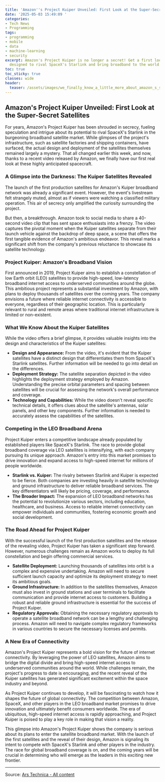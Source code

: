 ```yaml
---
title: 'Amazon''s Project Kuiper Unveiled: First Look at the Super-Secret Satellites'
date: '2025-05-03 15:49:09 '
categories:
- Tech News
- Programming
tags:
- programming
- mobile
- data
- machine-learning
- security
excerpt: Amazon's Project Kuiper is no longer a secret! Get a first look at the satellites
  designed to rival SpaceX's Starlink and bring broadband to the world.
toc: true
toc_sticky: true
classes: wide
header:
  teaser: /assets/images/we_finally_know_a_little_more_about_amazon_s_super_20250503154908.jpg
---
```


## Amazon's Project Kuiper Unveiled: First Look at the Super-Secret Satellites

For years, Amazon's Project Kuiper has been shrouded in secrecy, fueling speculation and intrigue about its potential to rival SpaceX's Starlink in the burgeoning broadband satellite market. While glimpses of the project's infrastructure, such as satellite factories and shipping containers, have surfaced, the actual design and deployment of the satellites themselves remained largely a mystery. That all changed earlier this week, and now, thanks to a recent video released by Amazon, we finally have our first real look at these highly anticipated spacecraft.

### A Glimpse into the Darkness: The Kuiper Satellites Revealed

The launch of the first production satellites for Amazon's Kuiper broadband network was already a significant event. However, the event's livestream felt strangely muted, almost as if viewers were watching a classified military operation. This air of secrecy only amplified the curiosity surrounding the project.

But then, a breakthrough. Amazon took to social media to share a 40-second video clip that has sent space enthusiasts into a frenzy. The video captures the pivotal moment when the Kuiper satellites separate from their launch vehicle against the backdrop of deep space, a scene that offers the first tangible evidence of Amazon's ambitious endeavor. This reveal marks a significant shift from the company's previous reluctance to showcase its satellite technology.

### Project Kuiper: Amazon's Broadband Vision

First announced in 2019, Project Kuiper aims to establish a constellation of low Earth orbit (LEO) satellites to provide high-speed, low-latency broadband internet access to underserved communities around the globe. This ambitious project represents a substantial investment by Amazon, with plans to deploy thousands of satellites over the coming years. The company envisions a future where reliable internet connectivity is accessible to everyone, regardless of their geographic location. This is particularly relevant to rural and remote areas where traditional internet infrastructure is limited or non-existent.

### What We Know About the Kuiper Satellites

While the video offers a brief glimpse, it provides valuable insights into the design and characteristics of the Kuiper satellites:

*   **Design and Appearance:** From the video, it's evident that the Kuiper satellites have a distinct design that differentiates them from SpaceX's Starlink satellites. Further information will be needed to go into detail on the differences.
*   **Deployment Strategy:** The satellite separation depicted in the video highlights the deployment strategy employed by Amazon. Understanding the precise orbital parameters and spacing between satellites will be crucial for assessing the network's overall performance and coverage.
*   **Technology and Capabilities:** While the video doesn't reveal specific technical details, it offers clues about the satellite's antennas, solar panels, and other key components. Further information is needed to accurately assess the capabilities of the satellites.

### Competing in the LEO Broadband Arena

Project Kuiper enters a competitive landscape already populated by established players like SpaceX's Starlink. The race to provide global broadband coverage via LEO satellites is intensifying, with each company pursuing its unique approach. Amazon's entry into this market promises to drive innovation and expand access to high-speed internet for millions of people worldwide.

*   **Starlink vs. Kuiper:** The rivalry between Starlink and Kuiper is expected to be fierce. Both companies are investing heavily in satellite technology and ground infrastructure to deliver reliable broadband services. The key differentiators will likely be pricing, coverage, and performance.
*   **The Broader Impact:** The expansion of LEO broadband networks has the potential to revolutionize various sectors, including education, healthcare, and business. Access to reliable internet connectivity can empower individuals and communities, fostering economic growth and social development.

### The Road Ahead for Project Kuiper

With the successful launch of the first production satellites and the release of the revealing video, Project Kuiper has taken a significant step forward. However, numerous challenges remain as Amazon works to deploy its full constellation and begin offering commercial services.

*   **Satellite Deployment:** Launching thousands of satellites into orbit is a complex and expensive undertaking. Amazon will need to secure sufficient launch capacity and optimize its deployment strategy to meet its ambitious goals.
*   **Ground Infrastructure:** In addition to the satellites themselves, Amazon must also invest in ground stations and user terminals to facilitate communication and provide internet access to customers. Building a robust and reliable ground infrastructure is essential for the success of Project Kuiper.
*   **Regulatory Approvals:** Obtaining the necessary regulatory approvals to operate a satellite broadband network can be a lengthy and challenging process. Amazon will need to navigate complex regulatory frameworks in various countries to secure the necessary licenses and permits.

### A New Era of Connectivity

Amazon's Project Kuiper represents a bold vision for the future of internet connectivity. By leveraging the power of LEO satellites, Amazon aims to bridge the digital divide and bring high-speed internet access to underserved communities around the world. While challenges remain, the project's progress to date is encouraging, and the recent reveal of the Kuiper satellites has generated significant excitement within the space industry and beyond.

As Project Kuiper continues to develop, it will be fascinating to watch how it shapes the future of global connectivity. The competition between Amazon, SpaceX, and other players in the LEO broadband market promises to drive innovation and ultimately benefit consumers worldwide. The era of ubiquitous, high-speed internet access is rapidly approaching, and Project Kuiper is poised to play a key role in making that vision a reality.

This glimpse into Amazon's Project Kuiper shows the company is serious about its plans to enter the satellite broadband market. With the launch of the first satellites and the reveal of their design, Amazon is signaling its intent to compete with SpaceX's Starlink and other players in the industry. The race for global broadband coverage is on, and the coming years will be crucial in determining who will emerge as the leaders in this exciting new frontier.


---

Source: [Ars Technica - All content](https://arstechnica.com/space/2025/05/we-finally-know-a-little-more-about-amazons-super-secret-satellites/)